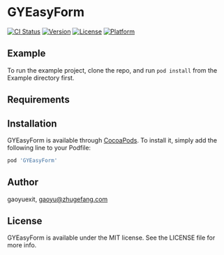 # GYEasyForm

[![CI Status](https://img.shields.io/travis/gaoyuexit/GYEasyForm.svg?style=flat)](https://travis-ci.org/gaoyuexit/GYEasyForm)
[![Version](https://img.shields.io/cocoapods/v/GYEasyForm.svg?style=flat)](https://cocoapods.org/pods/GYEasyForm)
[![License](https://img.shields.io/cocoapods/l/GYEasyForm.svg?style=flat)](https://cocoapods.org/pods/GYEasyForm)
[![Platform](https://img.shields.io/cocoapods/p/GYEasyForm.svg?style=flat)](https://cocoapods.org/pods/GYEasyForm)

## Example

To run the example project, clone the repo, and run `pod install` from the Example directory first.

## Requirements

## Installation

GYEasyForm is available through [CocoaPods](https://cocoapods.org). To install
it, simply add the following line to your Podfile:

```ruby
pod 'GYEasyForm'
```

## Author

gaoyuexit, gaoyu@zhugefang.com

## License

GYEasyForm is available under the MIT license. See the LICENSE file for more info.
